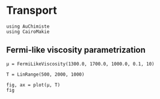 # Transport

```@setup getting-started-1
using AuChimiste
using CairoMakie
```

## Fermi-like viscosity parametrization

```@example getting-started-1
μ = FermiLikeViscosity(1300.0, 1700.0, 1000.0, 0.1, 10)
```

```@example getting-started-1
T = LinRange(500, 2000, 1000)

fig, ax = plot(μ, T)
fig
```